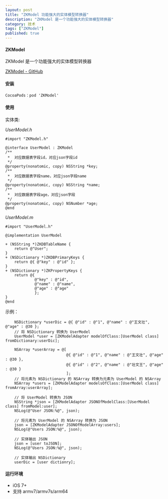 ```yaml
---
layout: post
title: "ZKModel 功能强大的实体模型转换器"
description: "ZKModel 是一个功能强大的实体模型转换器"
category: 技术
tags: ["ZKModel"]
published: true
---
```


#### ZKModel ####

ZKModel 是一个功能强大的实体模型转换器

[ZKModel - GitHub](https://github.com/WangWenzhuang/ZKModel)

#### 安装 ####

<pre><code class="language-bash">CocoaPods：pod 'ZKModel'</code></pre>

#### 使用 ####

实体类:

*UserModel.h*

<pre><code class="language-objectivec">#import "ZKModel.h"

@interface UserModel : ZKModel<ZKModelSerializing>
/**
 *  对应数据表字段id，对应json字段id
 */
@property(nonatomic, copy) NSString *key;
/**
 *  对应数据表字段name，对应json字段name
 */
@property(nonatomic, copy) NSString *name;
/**
 *  对应数据表字段age，对应json字段
 */
@property(nonatomic, copy) NSNumber *age;
@end</code></pre>

*UserModel.m*

<pre><code class="language-objectivec">#import "UserModel.h"

@implementation UserModel

+ (NSString *)ZKDBTableName {
    return @"User";
}
+ (NSDictionary *)ZKDBPrimaryKeys {
    return @{ @"key" : @"id" };
}
+ (NSDictionary *)ZKPropertyKeys {
    return @{
             @"key" : @"id",
             @"name" : @"name",
             @"age" : @"age"
             };
}
@end</code></pre>

示例：

<pre><code class="language-objectivec">    NSDictionary *userDic = @{ @"id" : @"1", @"name" : @"王文壮", @"age" : @30 };
    // 将 NSDictionary 转换为 UserModel
    UserModel *user = [ZKModelAdapter modelOfClass:[UserModel class] fromDictionary:userDic];

    NSArray *userArray = @[
                           @{ @"id" : @"1", @"name" : @"王文壮", @"age" : @30 },
                           @{ @"id" : @"2", @"name" : @"壮文王", @"age" : @30 }
                           ];
    // 将元素为 NSDictionary 的 NSArray 转换为元素为 UserModel 的 NSArray
    NSArray *users = [ZKModelAdapter modelsOfClass:[UserModel class] fromArray:userArray];

    // 将 UserModel 转换为 JSON
    NSString *json = [ZKModelAdapter JSONOfModelClass:[UserModel class] fromModel:user];
    NSLog(@"User JSON:%@", json);

    // 将元素为 UserModel 的 NSArray 转换为 JSON
    json = [ZKModelAdapter JSONOfModelArray:users];
    NSLog(@"Users JSON:%@", json);

    // 实体输出 JSON
    json = [user toJSON];
    NSLog(@"Users JSON:%@", json);

    // 实体输出 NSDictionary
    userDic = [user dictionry];</code></pre>

#### 运行环境 ####

*	iOS 7+
*	支持 armv7/armv7s/arm64